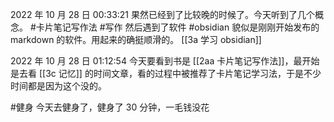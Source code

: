 2022 年 10 月 28 日 00:33:21
果然已经到了比较晚的时候了。今天听到了几个概念。
#卡片笔记写作法 #写作 
然后遇到了软件 #obsidian 貌似是刚刚开始发布的 markdown 的软件。用起来的确挺顺滑的。
[[3a 学习 obsidian]]

2022 年 10 月 28 日 01:12:54
今天要看到书是 [[2aa 卡片笔记写作法]]，最开始是去看 [[3c 记忆]] 的时间文章，看的过程中被推荐了卡片笔记学习法，于是不少时间都是因为这个没的。

#健身 今天去健身了，健身了 30 分钟，一毛钱没花
